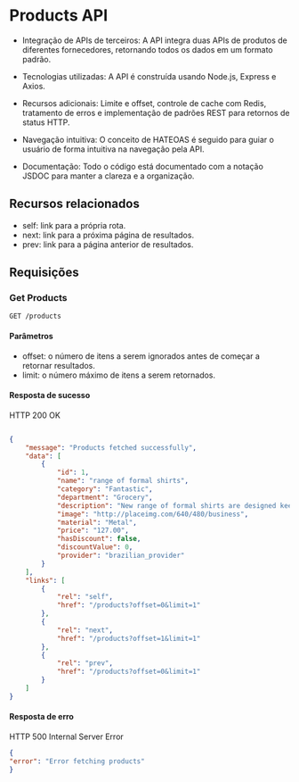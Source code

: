 # Products API

- Integração de APIs de terceiros: A API integra duas APIs de produtos de diferentes fornecedores, retornando todos os dados em um formato padrão.

- Tecnologias utilizadas: A API é construída usando Node.js, Express e Axios.

- Recursos adicionais: Limite e offset, controle de cache com Redis, tratamento de erros e implementação de padrões REST para retornos de status HTTP.

- Navegação intuitiva: O conceito de HATEOAS é seguido para guiar o usuário de forma intuitiva na navegação pela API.

- Documentação: Todo o código está documentado com a notação JSDOC para manter a clareza e a organização.

## Recursos relacionados
- self: link para a própria rota.
- next: link para a próxima página de resultados.
- prev: link para a página anterior de resultados.

## Requisições

### Get Products

`GET /products`

#### Parâmetros
- offset: o número de itens a serem ignorados antes de começar a retornar resultados.
- limit: o número máximo de itens a serem retornados.

#### Resposta de sucesso 

HTTP 200 OK

```json

{
    "message": "Products fetched successfully",
    "data": [
        {
            "id": 1,
            "name": "range of formal shirts",
            "category": "Fantastic",
            "department": "Grocery",
            "description": "New range of formal shirts are designed keeping you in mind. With fits and styling that will make you stand apart",
            "image": "http://placeimg.com/640/480/business",
            "material": "Metal",
            "price": "127.00",
            "hasDiscount": false,
            "discountValue": 0,
            "provider": "brazilian_provider"
        }
    ],
    "links": [
        {
            "rel": "self",
            "href": "/products?offset=0&limit=1"
        },
        {
            "rel": "next",
            "href": "/products?offset=1&limit=1"
        },
        {
            "rel": "prev",
            "href": "/products?offset=0&limit=1"
        }
    ]
}

```
#### Resposta de erro

HTTP 500 Internal Server Error

```json
{
"error": "Error fetching products"
}
```
